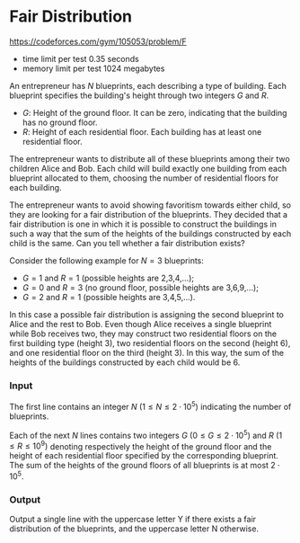 # Fair Distribution

https://codeforces.com/gym/105053/problem/F

- time limit per test 0.35 seconds
- memory limit per test 1024 megabytes

An entrepreneur has $N$ blueprints, each describing a type of building. Each blueprint specifies the building's height through two integers $G$ and $R$.

- $G$: Height of the ground floor. It can be zero, indicating that the building has no ground floor.
- $R$: Height of each residential floor. Each building has at least one residential floor.

The entrepreneur wants to distribute all of these blueprints among their two children Alice and Bob. Each child will build exactly one building from each blueprint allocated to them, choosing the number of residential floors for each building.

The entrepreneur wants to avoid showing favoritism towards either child, so they are looking for a fair distribution of the blueprints. They decided that a fair distribution is one in which it is possible to construct the buildings in such a way that the sum of the heights of the buildings constructed by each child is the same. Can you tell whether a fair distribution exists?

Consider the following example for $N=3$ blueprints:

- $G=1$ and $R=1$ (possible heights are 2,3,4,…);
- $G=0$ and $R=3$ (no ground floor, possible heights are 3,6,9,…);
- $G=2$ and $R=1$ (possible heights are 3,4,5,…).

In this case a possible fair distribution is assigning the second blueprint to Alice and the rest to Bob. Even though Alice receives a single blueprint while Bob receives two, they may construct two residential floors on the first building type (height 3), two residential floors on the second (height 6), and one residential floor on the third (height 3). In this way, the sum of the heights of the buildings constructed by each child would be 6.

### Input

The first line contains an integer $N$ $(1\leq N\leq 2\cdot 10^5)$ indicating the number of blueprints.

Each of the next $N$ lines contains two integers $G$ $(0\leq G\leq 2\cdot 10^5)$ and $R$ $(1\leq R\leq 10^9)$ denoting respectively the height of the ground floor and the height of each residential floor specified by the corresponding blueprint. The sum of the heights of the ground floors of all blueprints is at most $2\cdot 10^5$.

### Output

Output a single line with the uppercase letter Y if there exists a fair distribution of the blueprints, and the uppercase letter N otherwise.